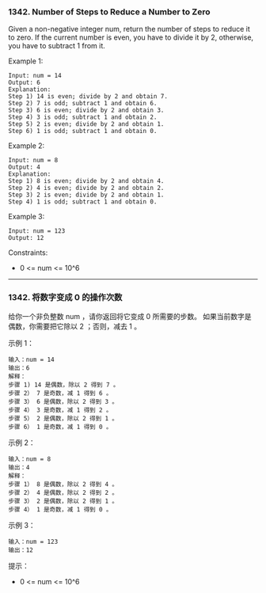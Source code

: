 ### 1342. Number of Steps to Reduce a Number to Zero
Given a non-negative integer num, return the number of steps to reduce it to zero. If the current number is even, you have to divide it by 2, otherwise, you have to subtract 1 from it.



Example 1:

	Input: num = 14
	Output: 6
	Explanation:
	Step 1) 14 is even; divide by 2 and obtain 7.
	Step 2) 7 is odd; subtract 1 and obtain 6.
	Step 3) 6 is even; divide by 2 and obtain 3.
	Step 4) 3 is odd; subtract 1 and obtain 2.
	Step 5) 2 is even; divide by 2 and obtain 1.
	Step 6) 1 is odd; subtract 1 and obtain 0.

Example 2:

	Input: num = 8
	Output: 4
	Explanation:
	Step 1) 8 is even; divide by 2 and obtain 4.
	Step 2) 4 is even; divide by 2 and obtain 2.
	Step 3) 2 is even; divide by 2 and obtain 1.
	Step 4) 1 is odd; subtract 1 and obtain 0.

Example 3:

	Input: num = 123
	Output: 12



Constraints:

* 0 <= num <= 10^6

----

### 1342. 将数字变成 0 的操作次数
给你一个非负整数 num ，请你返回将它变成 0 所需要的步数。 如果当前数字是偶数，你需要把它除以 2 ；否则，减去 1 。



示例 1：

	输入：num = 14
	输出：6
	解释：
	步骤 1) 14 是偶数，除以 2 得到 7 。
	步骤 2） 7 是奇数，减 1 得到 6 。
	步骤 3） 6 是偶数，除以 2 得到 3 。
	步骤 4） 3 是奇数，减 1 得到 2 。
	步骤 5） 2 是偶数，除以 2 得到 1 。
	步骤 6） 1 是奇数，减 1 得到 0 。

示例 2：

	输入：num = 8
	输出：4
	解释：
	步骤 1） 8 是偶数，除以 2 得到 4 。
	步骤 2） 4 是偶数，除以 2 得到 2 。
	步骤 3） 2 是偶数，除以 2 得到 1 。
	步骤 4） 1 是奇数，减 1 得到 0 。

示例 3：

	输入：num = 123
	输出：12



提示：

* 0 <= num <= 10^6

